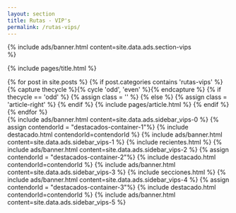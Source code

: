 ```yaml
---
layout: section
title: Rutas - VIP's
permalink: /rutas-vips/
---
```


{% 
  include ads/banner.html 
  content=site.data.ads.section-vips  
%}

{% include pages/title.html %}

<!-- blog post -->
<section class="section">
  <div class="container maxw">
    <div class="row">
      <div class="col-lg-9">
        {% for post in site.posts %}
        {% if post.categories contains 'rutas-vips' %}
        {% capture thecycle %}{% cycle 'odd', 'even' %}{% endcapture %}
        {% if thecycle == 'odd' %}
        {% assign class = '' %}
        {% else %}
        {% assign class = 'article-right' %}
        {% endif %}
          {% include pages/article.html %}
        {% endif %}
        {% endfor %}
      </div> 
      <div class="col-lg-3">
        {% 
          include ads/banner.html 
          content=site.data.ads.sidebar_vips-0  
        %}
        {% assign contendorId = "destacados-container-1"%}
        {% include destacado.html contendorId=contendorId %}
        {% 
          include ads/banner.html 
          content=site.data.ads.sidebar_vips-1  
        %}
        {% include recientes.html %}
        {% 
          include ads/banner.html 
          content=site.data.ads.sidebar_vips-2
        %}
        {% assign contendorId = "destacados-container-2"%}
        {% include destacado.html contendorId=contendorId %}
        {% 
          include ads/banner.html 
          content=site.data.ads.sidebar_vips-3
        %}
        {% include secciones.html %}
        {% 
          include ads/banner.html 
          content=site.data.ads.sidebar_vips-4
        %}
         {% assign contendorId = "destacados-container-3"%}
        {% include destacado.html contendorId=contendorId %}
        {% 
          include ads/banner.html 
          content=site.data.ads.sidebar_vips-5
        %}
      </div> 
    </div>
  </div>
</section>
<!-- /blog post -->